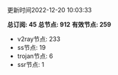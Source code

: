 更新时间2022-12-20 10:03:33

**总订阅: 45**
**总节点: 912**
**有效节点: 259**
- v2ray节点: 233
- ss节点: 19
- trojan节点: 6
- ssr节点: 1
